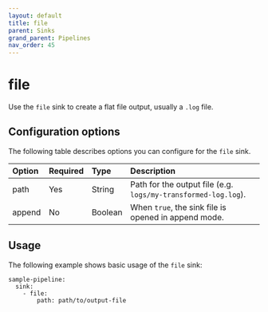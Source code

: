 ```yaml
---
layout: default
title: file
parent: Sinks
grand_parent: Pipelines
nav_order: 45
---
```


# file

Use the `file` sink to create a flat file output, usually a `.log` file.

## Configuration options

The following table describes options you can configure for the `file` sink.

Option | Required | Type | Description
:--- | :--- | :--- | :---
path | Yes | String | Path for the output file (e.g. `logs/my-transformed-log.log`).
append | No | Boolean | When `true`, the sink file is opened in append mode.

## Usage

The following example shows basic usage of the `file` sink:

```
sample-pipeline:
  sink:
    - file:
        path: path/to/output-file
```

